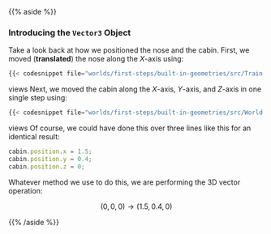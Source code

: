 {{% aside %}}

### Introducing the `Vector3` Object

Take a look back at how we positioned the nose and the cabin. First, we moved (**translated**) the nose along the $X$-axis using:

```js
{{< codesnippet file="worlds/first-steps/built-in-geometries/src/Train.js" from="112" to="112" >}}
```

views
Next, we moved the cabin along the $X$-axis, $Y$-axis, and $Z$-axis in one single step using:

```js
{{< codesnippet file="worlds/first-steps/built-in-geometries/src/World.js" from="115" to="115" >}}
```

views
Of course, we could have done this over three lines like this for an identical result:

```js
cabin.position.x = 1.5;
cabin.position.y = 0.4;
cabin.position.z = 0;
```

Whatever method we use to do this, we are performing the 3D vector operation:

$$ (0, 0, 0) \longrightarrow ( 1.5, 0.4, 0 )$$

{{% /aside %}}
